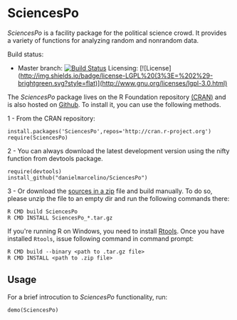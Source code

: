 SciencesPo
==========

_SciencesPo_ is a facility package for the political science crowd. It provides a variety of functions for analyzing random and nonrandom data.

Build status:

 + Master branch: [![Build Status](https://travis-ci.org/danielmarcelino/SciencesPo.svg)](https://travis-ci.org/danielmarcelino/SciencesPo) Licensing: [![License](http://img.shields.io/badge/license-LGPL%20(3%3E=%202%29-brightgreen.svg?style=flat)](http://www.gnu.org/licenses/lgpl-3.0.html)


The _SciencesPo_  package lives on the R Foundation repository [(CRAN)](http://cran.r-project.org/web/packages/SciencesPo/index.html) and is also hosted on [Github](http://github.com/danielmarcelino/SciencesPo). To install it, you can use the following methods.

1 - From the CRAN repository:

  ```
  install.packages('SciencesPo',repos='http://cran.r-project.org')
  require(SciencesPo)
  ```

2 -  You can always download the latest development version using the nifty function from devtools package.


  ```
  require(devtools)
  install_github("danielmarcelino/SciencesPo")
  ```
  
3 - Or download the [sources in a zip](https://github.com/danielmarcelino/SciencesPo/zipball/master) file and build manually. To do so, please unzip the file to an empty dir and run the following commands there:


```
R CMD build SciencesPo
R CMD INSTALL SciencesPo_*.tar.gz
```

If you're running R on Windows, you need to install [Rtools](http://cran.stat.ucla.edu/bin/windows/Rtools/ ). Once you have installed `Rtools`, issue following command in command prompt:

```
R CMD build --binary <path to .tar.gz file>
R CMD INSTALL <path to .zip file>
```

## Usage

For a brief introcution to _SciencesPo_ functionality, run:

```
demo(SciencesPo)
```



